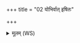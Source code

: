 +++
title = "02 योभिर्वात् इषितः"

+++
<details><summary>मूलम् (WS)</summary>

योभिर्वात् इषितः प्रवाति ये ददन्ते पञ्च दिशः सध्रीचीः ।  
य आहुतिमत्यमन्यन्त देवा अपां नेतारः कतमे त आसन् ॥ ३ ॥
</details>